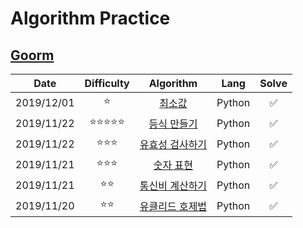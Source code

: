 # Algorithm Practice

## [Goorm](https://level.goorm.io/)


|    Date    |           Difficulty           |                    Algorithm                    |  Lang  | Solve |
| :--------: | :----------------------------: | :---------------------------------------------: | :----: | :---: |
| 2019/12/01 |             :star:             |       [최소값](./goorm/solved/최소값/README.md)       | Python |   ✅   |
| 2019/11/22 | :star::star::star::star::star: |   [등식 만들기](./goorm/solved/등식%20만들기/README.md)   | Python |   ✅   |
| 2019/11/22 |       :star::star::star:       | [유효성 검사하기](./goorm/solved/유효성%20검사하기/README.md) | Python |   ✅   |
| 2019/11/21 |       :star::star::star:       |    [숫자 표현](./goorm/solved/숫자%20표현/README.md)    | Python |   ✅   |
| 2019/11/21 |          :star::star:          | [통신비 계산하기](./goorm/solved/통신비%20계산하기/README.md) | Python |   ✅   |
| 2019/11/20 |          :star::star:          | [유클리드 호제법](./goorm/solved/유클리드%20호제법/README.md) | Python |   ✅   |
